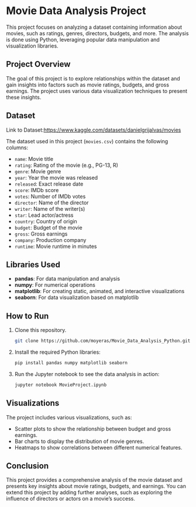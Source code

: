 # Movie Data Analysis Project

This project focuses on analyzing a dataset containing information about movies, such as ratings, genres, directors, budgets, and more. The analysis is done using Python, leveraging popular data manipulation and visualization libraries.

## Project Overview

The goal of this project is to explore relationships within the dataset and gain insights into factors such as movie ratings, budgets, and gross earnings. The project uses various data visualization techniques to present these insights.

## Dataset

Link to Dataset:https://www.kaggle.com/datasets/danielgrijalvas/movies

The dataset used in this project (`movies.csv`) contains the following columns:

- `name`: Movie title
- `rating`: Rating of the movie (e.g., PG-13, R)
- `genre`: Movie genre
- `year`: Year the movie was released
- `released`: Exact release date
- `score`: IMDb score
- `votes`: Number of IMDb votes
- `director`: Name of the director
- `writer`: Name of the writer(s)
- `star`: Lead actor/actress
- `country`: Country of origin
- `budget`: Budget of the movie
- `gross`: Gross earnings
- `company`: Production company
- `runtime`: Movie runtime in minutes

## Libraries Used

- **pandas**: For data manipulation and analysis
- **numpy**: For numerical operations
- **matplotlib**: For creating static, animated, and interactive visualizations
- **seaborn**: For data visualization based on matplotlib

## How to Run

1. Clone this repository.
    ```bash
    git clone https://github.com/moyeras/Movie_Data_Analysis_Python.git
    ```
   
2. Install the required Python libraries:
    ```bash
    pip install pandas numpy matplotlib seaborn
    ```

3. Run the Jupyter notebook to see the data analysis in action:
    ```bash
    jupyter notebook MovieProject.ipynb
    ```

## Visualizations

The project includes various visualizations, such as:
- Scatter plots to show the relationship between budget and gross earnings.
- Bar charts to display the distribution of movie genres.
- Heatmaps to show correlations between different numerical features.

## Conclusion

This project provides a comprehensive analysis of the movie dataset and presents key insights about movie ratings, budgets, and earnings. You can extend this project by adding further analyses, such as exploring the influence of directors or actors on a movie’s success.
